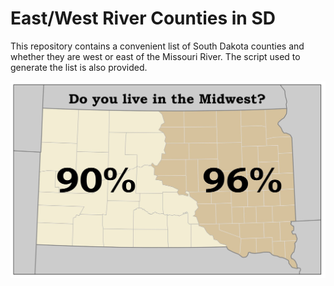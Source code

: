 # East/West River Counties in SD
This repository contains a convenient list of South Dakota counties and whether they are west or east of the Missouri River. The script used to generate the list is also provided.

![](./east_west_river_sd_counties.jpeg)
